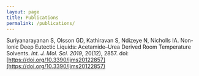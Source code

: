```yaml
---
layout: page
title: Publications
permalink: /publications/
---
```




<script type='text/javascript' src='https://d1bxh8uas1mnw7.cloudfront.net/assets/embed.js'></script>


Suriyanarayanan S, Olsson GD, Kathiravan S, Ndizeye N, Nicholls IA. Non-Ionic Deep Eutectic Liquids: Acetamide–Urea Derived Room Temperature Solvents. _Int. J. Mol. Sci._ *2019*, 20(12), 2857. doi: [https://doi.org/10.3390/ijms20122857](https://doi.org/10.3390/ijms20122857)
<div class='altmetric-embed' data-badge-type='donut' data-doi="10.3390/ijms20122857"></div>
